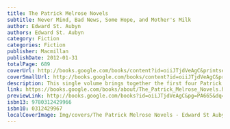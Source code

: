 ```yaml
---
title: The Patrick Melrose Novels
subtitle: Never Mind, Bad News, Some Hope, and Mother's Milk
author: Edward St. Aubyn
authors: Edward St. Aubyn
category: Fiction
categories: Fiction
publisher: Macmillan
publishDate: 2012-01-31
totalPage: 689
coverUrl: http://books.google.com/books/content?id=oiiJTjdVeAgC&printsec=frontcover&img=1&zoom=1&edge=curl&source=gbs_api
coverSmallUrl: http://books.google.com/books/content?id=oiiJTjdVeAgC&printsec=frontcover&img=1&zoom=5&edge=curl&source=gbs_api
description: This single volume brings together the first four Patrick Melrose novels by Booker Prize Finalist Aubyn. The collection includes "Never Mind, Bad News, Some Hope," and "Mother's Milk."
link: https://books.google.com/books/about/The_Patrick_Melrose_Novels.html?hl=&id=oiiJTjdVeAgC
previewLink: http://books.google.com/books?id=oiiJTjdVeAgC&pg=PA665&dq=9780312429966&hl=&as_pt=BOOKS&cd=1&source=gbs_api
isbn13: 9780312429966
isbn10: 0312429967
localCoverImage: Img/covers/The Patrick Melrose Novels - Edward St Aubyn.jpg
---
```

